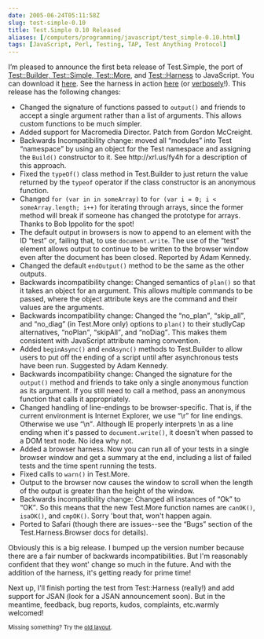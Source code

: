 ```yaml
--- 
date: 2005-06-24T05:11:58Z
slug: test-simple-0.10
title: Test.Simple 0.10 Released
aliases: [/computers/programming/javascript/test_simple-0.10.html]
tags: [JavaScript, Perl, Testing, TAP, Test Anything Protocol]
---
```


<p>I’m pleased to announce the first beta release of Test.Simple, the port of <a href="http://search.cpan.org/dist/Test-Simple/" title="Test::Simple on CPAN">Test::Builder, Test::Simple, Test::More</a>, and <a href="http://search.cpan.org/dist/Test-Harness/" title="Test::Harness on CPAN">Test::Harness</a> to JavaScript. You can download it <a href="http://www.justatheory.com/downloads/Test.Simple-0.10.tar.gz" title="Download Test.Simple 0.10 Now!">here</a>. See the harness in action <a href="http://www.justatheory.com/code/Test.Simple-0.10/tests/index.html" title="Run the Test.Simple 0.10 Test Suite now!">here</a> (or <a href="http://www.justatheory.com/code/Test.Simple-0.10/tests/index.html?verbose=1" title="Run the Test.Simple 0.10 Tests verbosely!">verbosely</a>!). This release has the following changes:</p>

<ul>
   <li>Changed the signature of functions passed to <code>output()</code> and
        friends to accept a single argument rather than a list of
        arguments. This allows custom functions to be much simpler.</li>
  <li>Added support for Macromedia Director. Patch from Gordon McCreight.</li>
  <li>Backwards Incompatibility change: moved all <q>modules</q> into Test
        <q>namespace</q> by using an object for the Test namespace and
        assigning the <code>Build()</code> constructor to it. See
        http://xrl.us/fy4h for a description of this approach.</li>
  <li>Fixed the <code>typeOf()</code> class method in Test.Builder to just
        return the value returned by the <code>typeof</code> operator if the
        class constructor is an anonymous function.</li>
  <li>Changed <code>for (var in in someArray)</code> to
        <code>for (var i = 0; i &lt; someArray.length; i++)</code> for iterating
        through arrays, since the former method will break if someone has
        changed the prototype for arrays. Thanks to Bob Ippolito for the
        spot!</li>
  <li>The default output in browsers is now to append to an element with the
        ID <q>test</q> or, failing that, to
        use <code>document.write</code>. The use of the
        <q>test</q> element allows output to continue to be written to the browser
        window even after the document has been closed. Reported by Adam
        Kennedy.</li>
  <li>Changed the default <code>endOutput()</code> method to be the same as
        the other outputs.</li>
  <li>Backwards incompatibility change: Changed semantics
        of <code>plan()</code> so that it takes an object for an argument.
        This allows multiple commands to be passed, where the object attribute
        keys are the command and their values are the arguments.</li>
  <li>Backwards incompatibility change: Changed
        the <q>no_plan</q>, <q>skip_all</q>, and <q>no_diag</q> (in Test.More
        only) options to <code>plan()</code> to their studlyCap
        alternatives, <q>noPlan</q>, <q>skipAll</q>, and <q>noDiag</q>. This
        makes them consistent with JavaScript attribute naming
        convention.</li>
  <li>Added <code>beginAsync()</code> and <code>endAsync()</code> methods to Test.Builder to allow
        users to put off the ending of a script until after asynchronous tests
        have been run. Suggested by Adam Kennedy.</li>
  <li>Backwards incompatibility change: Changed the signature for the
    <code>output()</code> method and friends to take only a single anonymous
        function as its argument. If you still need to call a method, pass an
        anonymous function that calls it appropriately.</li>
  <li>Changed handling of line-endings to be browser-specific. That is, if the
        current environment is Internet Explorer, we use <q>\r</q> for line
        endings.  Otherwise we use <q>\n</q>. Although IE properly interprets
        \n as a line ending when it's passed to <code>document.write()</code>,
        it doesn't when passed to a DOM text node. No idea why not.</li>
  <li>Added a browser harness. Now you can run all of your tests in a single
        browser window and get a summary at the end, including a list of
        failed tests and the time spent running the tests.</li>
  <li>Fixed calls to <code>warn()</code> in Test.More.</li>
  <li>Output to the browser now causes the window to scroll when the length of
        the output is greater than the height of the window.</li>
  <li>Backwards incompatibility change: Changed all instances of <q>Ok</q> to
        <q>OK</q>. So this means that the new Test.More function names are
        <code>canOK()</code>, <code>isaOK()</code>,
        and <code>cmpOK()</code>. Sorry 'bout that, won't happen again.</li>
  <li>Ported to Safari (though there are issues--see the <q>Bugs</q> section
        of the Test.Harness.Browser docs for details).</li>
</ul>

<p>Obviously this is a big release. I bumped up the version number because there are a fair number of backwards incompatibilities. But I'm reasonably confident that they wont' change so much in the future. And with the addition of the harness, it's getting ready for prime time!</p>

<p>Next up, I'll finish porting the test from Test::Harness (really!) and add support for JSAN (look for a JSAN announcement soon). But in the meantime, feedback, bug reports, kudos, complaints, etc.warmly welcomed!</p>

<p class="past"><small>Missing something? Try the <a rel="nofollow" href="http://past.justatheory.com/computers/programming/javascript/test_simple-0.10.html">old layout</a>.</small></p>


